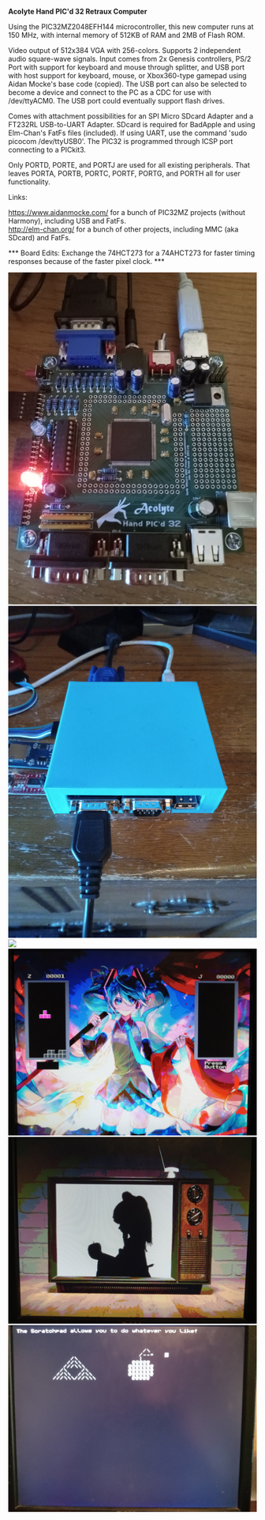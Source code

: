 <b>Acolyte Hand PIC'd 32 Retraux Computer</b>

Using the PIC32MZ2048EFH144 microcontroller, this new computer runs at 150 MHz, with internal memory of 512KB of RAM and 2MB of Flash ROM.  

Video output of 512x384 VGA with 256-colors.  Supports 2 independent audio square-wave signals.  Input comes from 2x Genesis controllers, PS/2 Port with support for keyboard and mouse through splitter, and USB port with host support for keyboard, mouse, or Xbox360-type gamepad using Aidan Mocke's base code (copied).  The USB port can also be selected to become a device and connect to the PC as a CDC for use with /dev/ttyACM0.  The USB port could eventually support flash drives.

Comes with attachment possibilities for an SPI Micro SDcard Adapter and a FT232RL USB-to-UART Adapter.  SDcard is required for BadApple and using Elm-Chan's FatFs files (included).  If using UART, use the command 'sudo picocom /dev/ttyUSB0'.  The PIC32 is programmed through ICSP port connecting to a PICkit3.

Only PORTD, PORTE, and PORTJ are used for all existing peripherals.  That leaves PORTA, PORTB, PORTC, PORTF, PORTG, and PORTH all for user functionality.

Links:

<a href="https://www.aidanmocke.com/">https://www.aidanmocke.com/</a> for a bunch of PIC32MZ projects (without Harmony), including USB and FatFs.<br>
<a href="http://elm-chan.org/">http://elm-chan.org/</a> for a bunch of other projects, including MMC (aka SDcard) and FatFs.<br>

*** Board Edits: Exchange the 74HCT273 for a 74AHCT273 for faster timing responses because of the faster pixel clock. ***

<img src="BOARD-PICTURE.jpg">

<img src="PRINTED-CASE.jpg">

<img src="MIKU-MENU.jpg">

<img src="MIKU-TETRA.jpg">

<img src="BAD-APPLE.jpg">

<img src="SCRATCH-PAD.jpg">
